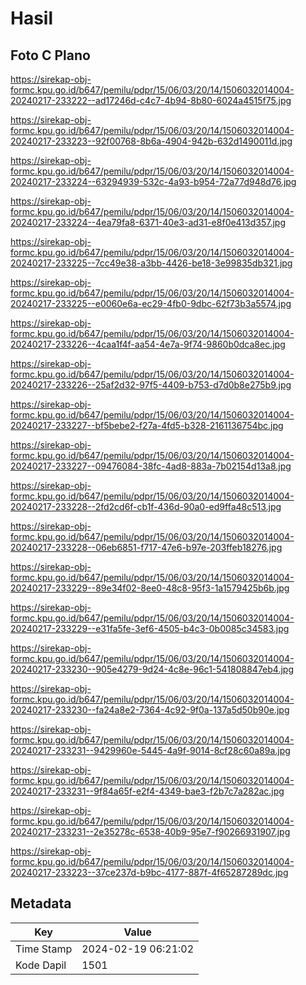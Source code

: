 # Hasil

## Foto C Plano

https://sirekap-obj-formc.kpu.go.id/b647/pemilu/pdpr/15/06/03/20/14/1506032014004-20240217-233222--ad17246d-c4c7-4b94-8b80-6024a4515f75.jpg

https://sirekap-obj-formc.kpu.go.id/b647/pemilu/pdpr/15/06/03/20/14/1506032014004-20240217-233223--92f00768-8b6a-4904-942b-632d1490011d.jpg

https://sirekap-obj-formc.kpu.go.id/b647/pemilu/pdpr/15/06/03/20/14/1506032014004-20240217-233224--63294939-532c-4a93-b954-72a77d948d76.jpg

https://sirekap-obj-formc.kpu.go.id/b647/pemilu/pdpr/15/06/03/20/14/1506032014004-20240217-233224--4ea79fa8-6371-40e3-ad31-e8f0e413d357.jpg

https://sirekap-obj-formc.kpu.go.id/b647/pemilu/pdpr/15/06/03/20/14/1506032014004-20240217-233225--7cc49e38-a3bb-4426-be18-3e99835db321.jpg

https://sirekap-obj-formc.kpu.go.id/b647/pemilu/pdpr/15/06/03/20/14/1506032014004-20240217-233225--e0060e6a-ec29-4fb0-9dbc-62f73b3a5574.jpg

https://sirekap-obj-formc.kpu.go.id/b647/pemilu/pdpr/15/06/03/20/14/1506032014004-20240217-233226--4caa1f4f-aa54-4e7a-9f74-9860b0dca8ec.jpg

https://sirekap-obj-formc.kpu.go.id/b647/pemilu/pdpr/15/06/03/20/14/1506032014004-20240217-233226--25af2d32-97f5-4409-b753-d7d0b8e275b9.jpg

https://sirekap-obj-formc.kpu.go.id/b647/pemilu/pdpr/15/06/03/20/14/1506032014004-20240217-233227--bf5bebe2-f27a-4fd5-b328-2161136754bc.jpg

https://sirekap-obj-formc.kpu.go.id/b647/pemilu/pdpr/15/06/03/20/14/1506032014004-20240217-233227--09476084-38fc-4ad8-883a-7b02154d13a8.jpg

https://sirekap-obj-formc.kpu.go.id/b647/pemilu/pdpr/15/06/03/20/14/1506032014004-20240217-233228--2fd2cd6f-cb1f-436d-90a0-ed9ffa48c513.jpg

https://sirekap-obj-formc.kpu.go.id/b647/pemilu/pdpr/15/06/03/20/14/1506032014004-20240217-233228--06eb6851-f717-47e6-b97e-203ffeb18276.jpg

https://sirekap-obj-formc.kpu.go.id/b647/pemilu/pdpr/15/06/03/20/14/1506032014004-20240217-233229--89e34f02-8ee0-48c8-95f3-1a1579425b6b.jpg

https://sirekap-obj-formc.kpu.go.id/b647/pemilu/pdpr/15/06/03/20/14/1506032014004-20240217-233229--e31fa5fe-3ef6-4505-b4c3-0b0085c34583.jpg

https://sirekap-obj-formc.kpu.go.id/b647/pemilu/pdpr/15/06/03/20/14/1506032014004-20240217-233230--905e4279-9d24-4c8e-96c1-541808847eb4.jpg

https://sirekap-obj-formc.kpu.go.id/b647/pemilu/pdpr/15/06/03/20/14/1506032014004-20240217-233230--fa24a8e2-7364-4c92-9f0a-137a5d50b90e.jpg

https://sirekap-obj-formc.kpu.go.id/b647/pemilu/pdpr/15/06/03/20/14/1506032014004-20240217-233231--9429960e-5445-4a9f-9014-8cf28c60a89a.jpg

https://sirekap-obj-formc.kpu.go.id/b647/pemilu/pdpr/15/06/03/20/14/1506032014004-20240217-233231--9f84a65f-e2f4-4349-bae3-f2b7c7a282ac.jpg

https://sirekap-obj-formc.kpu.go.id/b647/pemilu/pdpr/15/06/03/20/14/1506032014004-20240217-233231--2e35278c-6538-40b9-95e7-f90266931907.jpg

https://sirekap-obj-formc.kpu.go.id/b647/pemilu/pdpr/15/06/03/20/14/1506032014004-20240217-233223--37ce237d-b9bc-4177-887f-4f65287289dc.jpg


## Metadata

| Key        | Value               |
| ---------- | ------------------- |
| Time Stamp | 2024-02-19 06:21:02 |
| Kode Dapil | 1501                |



